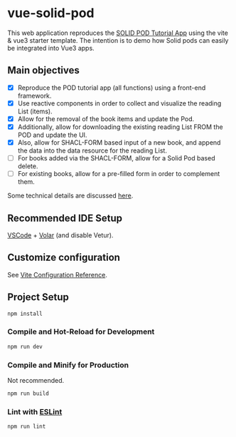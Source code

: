 # vue-solid-pod

This web application reproduces the [SOLID POD Tutorial App](https://docs.inrupt.com/developer-tools/javascript/client-libraries/tutorial/getting-started/#) using the vite & vue3 starter template. The intention is to demo how Solid pods can easily be integrated into Vue3 apps.

## Main objectives

- [X] Reproduce the POD tutorial app (all functions) using a front-end framework.
- [X] Use reactive components in order to collect and visualize the reading List (items).
- [X] Allow for the removal of the book items and update the Pod.
- [X] Additionally, allow for downloading the existing reading List FROM the POD and update the UI.
- [X] Also, allow for SHACL-FORM based input of a new book, and append the data into the data resource for the reading List.
- [ ] For books added via the SHACL-FORM, allow for a Solid Pod based delete.
- [ ] For existing books, allow for a pre-filled form in order to complement them.

Some technical details are discussed [here](./src/shapes/addition.md).

## Recommended IDE Setup

[VSCode](https://code.visualstudio.com/) + [Volar](https://marketplace.visualstudio.com/items?itemName=Vue.volar) (and disable Vetur).

## Customize configuration

See [Vite Configuration Reference](https://vitejs.dev/config/).

## Project Setup

```sh
npm install
```

### Compile and Hot-Reload for Development

```sh
npm run dev
```

### Compile and Minify for Production

Not recommended.

```sh
npm run build
```

### Lint with [ESLint](https://eslint.org/)

```sh
npm run lint
```

